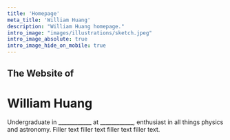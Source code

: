 ```yaml
---
title: 'Homepage'
meta_title: 'William Huang'
description: "William Huang homepage."
intro_image: "images/illustrations/sketch.jpeg"
intro_image_absolute: true
intro_image_hide_on_mobile: true
---
```


## The Website of
# William Huang

Undergraduate in ____________ at ____________, enthusiast in all things physics and astronomy. Filler text filler text filler text filler text.
